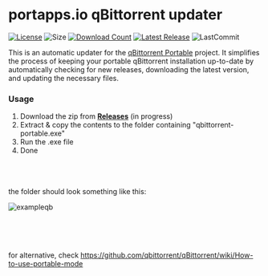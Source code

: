 # portapps.io qBittorrent updater
[![License](https://img.shields.io/github/license/mirbyte/portapps-qBittorrent-updater?color=blue&maxAge=604800)](https://raw.githubusercontent.com/mirbyte/portapps-qBittorrent-updater/master/LICENSE)
![Size](https://img.shields.io/github/repo-size/mirbyte/portapps-qBittorrent-updater?label=size&color=blue&maxAge=86400)
[![Download Count](https://img.shields.io/github/downloads/mirbyte/portapps-qBittorrent-updater/total?color=blue&maxAge=86400)](https://github.com/mirbyte/portapps-qBittorrent-updater/releases)
[![Latest Release](https://img.shields.io/github/release/mirbyte/portapps-qBittorrent-updater.svg?color=blue&maxAge=86400)](https://github.com/mirbyte/portapps-qBittorrent-updater/releases/latest)
![LastCommit](https://img.shields.io/github/last-commit/mirbyte/portapps-qBittorrent-updater?color=blue&label=repo+updated)

This is an automatic updater for the [qBittorrent Portable](https://github.com/portapps/qbittorrent-portable) project. It simplifies the process of keeping your portable qBittorrent installation up-to-date by automatically checking for new releases, downloading the latest version, and updating the necessary files.

### Usage
1. Download the zip from **[Releases](https://github.com/mirbyte/portapps-qBittorrent-updater/releases)** (in progress)
2. Extract & copy the contents to the folder containing "qbittorrent-portable.exe"
3. Run the .exe file
4. Done


<br>
<br>
<br>
the folder should look something like this:


![exampleqb](https://github.com/user-attachments/assets/16f01b4b-70d2-4696-9bd9-314716db999c)


<br>
<br>
<br>

for alternative, check https://github.com/qbittorrent/qBittorrent/wiki/How-to-use-portable-mode

